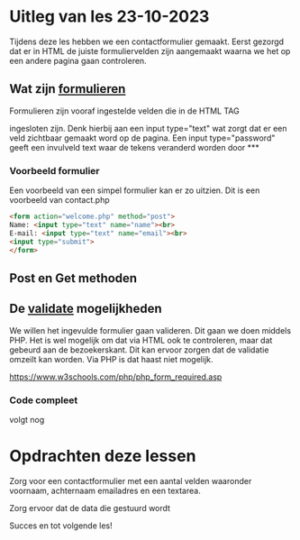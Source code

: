 # Uitleg van les 23-10-2023

Tijdens deze les hebben we een contactformulier gemaakt.
Eerst gezorgd dat er in HTML de juiste formuliervelden zijn aangemaakt waarna we het op een andere pagina gaan controleren.

## Wat zijn [formulieren](https://www.w3schools.com/php/php_forms.asp)
Formulieren zijn vooraf ingestelde velden die in de HTML TAG <form> ingesloten zijn. 
Denk hierbij aan een input type="text"  wat zorgt dat er een veld zichtbaar gemaakt word op de pagina.
Een input type="password" geeft een invulveld text waar de tekens veranderd worden door ***

### Voorbeeld formulier
Een voorbeeld van een simpel formulier kan er zo uitzien. Dit is een voorbeeld van contact.php
```html
<form action="welcome.php" method="post">
Name: <input type="text" name="name"><br>
E-mail: <input type="text" name="email"><br>
<input type="submit">
</form>
```
## Post en Get methoden

## De [validate](https://www.w3schools.com/php/php_form_validation.asp) mogelijkheden
We willen het ingevulde formulier gaan valideren. Dit gaan we doen middels PHP.
Het is wel mogelijk om dat via HTML ook te controleren, maar dat gebeurd aan de bezoekerskant. Dit kan ervoor zorgen dat de validatie omzeilt kan worden.
Via PHP is dat haast niet mogelijk.

https://www.w3schools.com/php/php_form_required.asp

### Code compleet
volgt nog

# Opdrachten deze lessen
Zorg voor een contactformulier met een aantal velden waaronder voornaam, achternaam emailadres en een textarea.

Zorg ervoor dat de data die gestuurd wordt 

Succes en tot volgende les!
